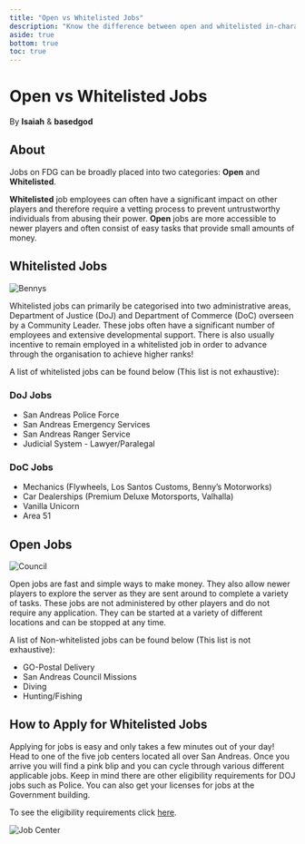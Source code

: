 ```yaml
---
title: "Open vs Whitelisted Jobs"
description: "Know the difference between open and whitelisted in-character jobs"
aside: true
bottom: true
toc: true
---
```


# Open vs Whitelisted Jobs

By **Isaiah** & **basedgod**

## About
Jobs on FDG can be broadly placed into two categories: **Open** and **Whitelisted**. 

**Whitelisted** job employees can often have a significant impact on other players and therefore require a vetting process to prevent untrustworthy individuals from abusing their power. **Open** jobs are more accessible to newer players and often consist of easy tasks that provide small amounts of money.

## Whitelisted Jobs

![Bennys](https://i.imgur.com/y5orK4b.png)

Whitelisted jobs can primarily be categorised into two administrative areas, Department of Justice (DoJ)  and Department of Commerce (DoC) overseen by a Community Leader. These jobs often have a significant number of employees and extensive developmental support. There is also usually incentive to remain employed in a whitelisted job in order to advance through the organisation to achieve higher ranks!

A list of whitelisted jobs can be found below (This list is not exhaustive):

### DoJ Jobs
- San Andreas Police Force
- San Andreas Emergency Services
- San Andreas Ranger Service
- Judicial System - Lawyer/Paralegal

### DoC Jobs
- Mechanics (Flywheels, Los Santos Customs, Benny’s Motorworks)
- Car Dealerships (Premium Deluxe Motorsports, Valhalla)
- Vanilla Unicorn
- Area 51


## Open Jobs

![Council](https://i.imgur.com/RbVu4tr.png)

Open jobs are fast and simple ways to make money. They also allow newer players to explore the server as they are sent around to complete a variety of tasks. These jobs are not administered by other players and do not require any application. They can be started at a variety of different locations and can be stopped at any time. 

A list of Non-whitelisted jobs can be found below (This list is not exhaustive):

- GO-Postal Delivery
- San Andreas Council Missions
- Diving
- Hunting/Fishing


## How to Apply for Whitelisted Jobs
Applying for jobs is easy and only takes a few minutes out of your day! Head to one of the five job centers located all over San Andreas. Once you arrive you will find a pink blip and you can cycle through various different applicable jobs. Keep in mind there are other eligibility requirements for DOJ jobs such as Police. You can also get your licenses for jobs at the Government building.

To see the eligibility requirements click [here](https://docs.fatduckgaming.com/job-guides/police).

![Job Center](https://i.imgur.com/6TwhlDF.jpg)